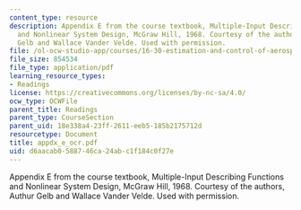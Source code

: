 ```yaml
---
content_type: resource
description: Appendix E from the course textbook, Multiple-Input Describing Functions
  and Nonlinear System Design, McGraw Hill, 1968. Courtesy of the authors, Authur
  Gelb and Wallace Vander Velde. Used with permission.
file: /ol-ocw-studio-app/courses/16-30-estimation-and-control-of-aerospace-systems-spring-2004/d6aacab0588746ca24abc1f184c0f27e_appdx_e_ocr.pdf
file_size: 854534
file_type: application/pdf
learning_resource_types:
- Readings
license: https://creativecommons.org/licenses/by-nc-sa/4.0/
ocw_type: OCWFile
parent_title: Readings
parent_type: CourseSection
parent_uid: 18e338a4-23ff-2611-eeb5-185b2175712d
resourcetype: Document
title: appdx_e_ocr.pdf
uid: d6aacab0-5887-46ca-24ab-c1f184c0f27e
---
```

Appendix E from the course textbook, Multiple-Input Describing Functions and Nonlinear System Design, McGraw Hill, 1968. Courtesy of the authors, Authur Gelb and Wallace Vander Velde. Used with permission.